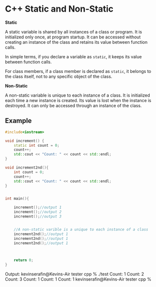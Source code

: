 # C++ Static and Non-Static

**Static**

A static variable is shared by all instances of a class or program. It is initialized only once, at program startup. It can be accessed without creating an instance of the class and retains its value between function calls.

In simple terms, if you declare a variable as `static`, it keeps its value between function calls.

For class members, if a class member is declared as `static`, it belongs to the class itself, not to any specific object of the class.

**Non-Static**

A non-static variable is unique to each instance of a class. It is initialized each time a new instance is created. Its value is lost when the instance is destroyed. It can only be accessed through an instance of the class.

## Example

```cpp
#include<iostream>

void increment() {
    static int count = 0;
    count++;
    std::cout << "Count: " << count << std::endl;
}

void increment2nd(){
    int count = 0;
    count++;
    std::cout << "Count: " << count << std::endl;
}


int main(){

    increment();//output 1
    increment();//output 2
    increment();//output 3


    //A non-static varible is a unique to each instance of a class
    increment2nd();//output 1
    increment2nd();//output 1
    increment2nd();//output 1



    return 0;
}
``````

Output: 
kevinserafin@Kevins-Air tester cpp % ./test
Count: 1
Count: 2
Count: 3
Count: 1
Count: 1
Count: 1
kevinserafin@Kevins-Air tester cpp % 